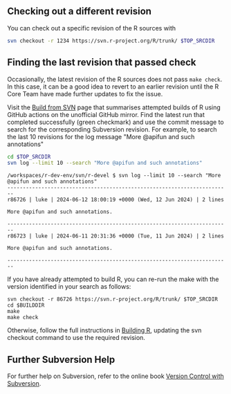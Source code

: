 ## Checking out a different revision

You can check out a specific revision of the R sources with

```bash
svn checkout -r 1234 https://svn.r-project.org/R/trunk/ $TOP_SRCDIR
```

## Finding the last revision that passed check

Occasionally, the latest revision of the R sources does not pass `make check`. 
In this case, it can be a good idea to revert to an earlier revision until the R Core Team have made further updates to fix the issue.

Visit the [Build from SVN](https://github.com/r-devel/r-svn/actions/workflows/build-svn.yaml) page that summarises attempted builds of R using GitHub actions on the unofficial GitHub mirror. 
Find the latest run that completed successfully (green checkmark) and use the commit message to search for the corresponding Subversion revision.
For example, to search the last 10 revisions for the log message "More @apifun and such annotations"

```bash
cd $TOP_SRCDIR
svn log --limit 10 --search "More @apifun and such annotations"
```
```
/workspaces/r-dev-env/svn/r-devel $ svn log --limit 10 --search "More @apifun and such annotations"
------------------------------------------------------------------------
r86726 | luke | 2024-06-12 18:00:19 +0000 (Wed, 12 Jun 2024) | 2 lines

More @apifun and such annotations.

------------------------------------------------------------------------
r86723 | luke | 2024-06-11 20:31:36 +0000 (Tue, 11 Jun 2024) | 2 lines

More @apifun and such annotations.

------------------------------------------------------------------------
```

If you have already attempted to build R, you can re-run the make with the version identified in your search as follows:

```
svn checkout -r 86726 https://svn.r-project.org/R/trunk/ $TOP_SRCDIR
cd $BUILDDIR
make
make check
```

Otherwise, follow the full instructions in [Building R](./building_r.md), updating the svn checkout command to use the required revision.

## Further Subversion Help

For further help on Subversion, refer to the online book [Version Control with Subversion](https://svnbook.red-bean.com/).